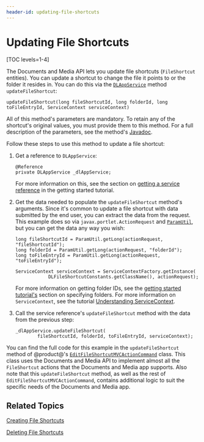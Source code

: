```yaml
---
header-id: updating-file-shortcuts
---
```


# Updating File Shortcuts

[TOC levels=1-4]

The Documents and Media API lets you update file shortcuts (`FileShortcut` 
entities). You can update a shortcut to change the file it points to or the 
folder it resides in. You can do this via the 
[`DLAppService`](@platform-ref@/7.1-latest/javadocs/portal-kernel/com/liferay/document/library/kernel/service/DLAppService.html) 
method `updateFileShortcut`: 

    updateFileShortcut(long fileShortcutId, long folderId, long toFileEntryId, ServiceContext serviceContext)

All of this method's parameters are mandatory. To retain any of the shortcut's 
original values, you must provide them to this method. For a full description of 
the parameters, see the method's 
[Javadoc](@platform-ref@/7.1-latest/javadocs/portal-kernel/com/liferay/document/library/kernel/service/DLAppService.html#updateFileShortcut-long-long-long-com.liferay.portal.kernel.service.ServiceContext-). 

Follow these steps to use this method to update a file shortcut:

1.  Get a reference to `DLAppService`: 

        @Reference
        private DLAppService _dlAppService;

    For more information on this, see the section on 
    [getting a service reference](/docs/7-1/tutorials/-/knowledge_base/t/getting-started-with-the-documents-and-media-api#getting-a-service-reference) 
    in the getting started tutorial. 

2.  Get the data needed to populate the `updateFileShortcut` method's arguments. 
    Since it's common to update a file shortcut with data submitted by the end 
    user, you can extract the data from the request. This example does so via 
    `javax.portlet.ActionRequest` and 
    [`ParamUtil`](@platform-ref@/7.1-latest/javadocs/portal-kernel/com/liferay/portal/kernel/util/ParamUtil.html), 
    but you can get the data any way you wish: 

        long fileShortcutId = ParamUtil.getLong(actionRequest, "fileShortcutId");
        long folderId = ParamUtil.getLong(actionRequest, "folderId");
        long toFileEntryId = ParamUtil.getLong(actionRequest, "toFileEntryId");

        ServiceContext serviceContext = ServiceContextFactory.getInstance(
                    DLFileShortcutConstants.getClassName(), actionRequest);

    For more information on getting folder IDs, see the 
    [getting started tutorial's](/docs/7-1/tutorials/-/knowledge_base/t/getting-started-with-the-documents-and-media-api) 
    section on specifying folders. For more information on `ServiceContext`, see 
    the tutorial 
    [Understanding ServiceContext](/docs/7-1/tutorials/-/knowledge_base/t/understanding-servicecontext). 

3.  Call the service reference's `updateFileShortcut` method with the data from 
    the previous step: 

        _dlAppService.updateFileShortcut(
                fileShortcutId, folderId, toFileEntryId, serviceContext);

You can find the full code for this example in the `updateFileShortcut` method 
of @product@'s 
[`EditFileShortcutMVCActionCommand`](https://github.com/liferay/liferay-portal/blob/master/modules/apps/document-library/document-library-web/src/main/java/com/liferay/document/library/web/internal/portlet/action/EditFileShortcutMVCActionCommand.java) 
class. This class uses the Documents and Media API to implement almost all the 
`FileShortcut` actions that the Documents and Media app supports. Also note that 
this `updateFileShortcut` method, as well as the rest of 
`EditFileShortcutMVCActionCommand`, contains additional logic to suit the 
specific needs of the Documents and Media app. 

## Related Topics

[Creating File Shortcuts](/docs/7-1/tutorials/-/knowledge_base/t/creating-file-shortcuts)

[Deleting File Shortcuts](/docs/7-1/tutorials/-/knowledge_base/t/deleting-file-shortcuts)
